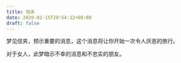 ```yaml
---
title: 信夹
date: 2020-02-15T20:54:12+08:00
draft: false
---
```


梦见信夹，预示重要的消息，这个消息将让你开始一次令人厌恶的旅行。

对于女人，此梦暗示不幸的消息和不忠实的朋友。

